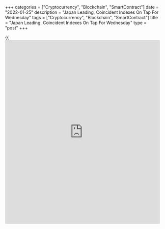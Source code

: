 +++
categories = ["Cryptocurrency", "Blockchain", "SmartContract"]
date = "2022-01-25"
description = "Japan Leading, Coincident Indexes On Tap For Wednesday"
tags = ["Cryptocurrency", "Blockchain", "SmartContract"]
title = "Japan Leading, Coincident Indexes On Tap For Wednesday"
type = "post"
+++

{{<iframe id="large-banner" src="https://www.bounty.group/#slide=9.0" width="100%" height="600" scrolling="no" style="border: 0px solid rgb(216, 221, 230); border-radius: 3px;">}}

Japan will on Wednesday see final November numbers for its leading and
coincident indexes, highlighting a modest day for Asia-Pacific economic
activity. Previously, their scores were 101.5 and 89.8, respectively.

Australia will provide December results for the leading economic index
from Westpac Bank; in November, the index rose 0.1 percent.

New Zealand will see December results for imports, exports, trade
balance and credit card spending. In November, imports were worth
NZ$6.73 billion and exports were at NZ$5.86 billion for a trade deficit
of NZ$864 million. Credit card spending was down 0.1 percent on year.

Singapore will release December data for industrial production, with
forecasts suggesting an increase of 0.9 percent on month and 12.0
percent on year following the 2.3 percent monthly increase and the 14.6
percent yearly gain in November.

Thailand will see December figures for industrial production, with
forecasts suggesting an increase of 5.28 percent following the 4.84
percent increase in November.

Finally, the [markets][1] in Australia are closed on Wednesday for
Australia Day and will re-open on Thursday.

For comments and feedback [contact](https://www.playgroundfx.com/contact/): editorial@rtt[news](https://www.letsplayfx.com/blog/forex-news-website/).com

[Economic News][2]

 **What parts of the world are seeing the best (and worst) economic
performances lately? Click[here][3] to check out our [Econ Scorecard][3]
and find out! See up-to-the-moment [ranking](https://www.playgroundfx.com/blog/crypto-exchange-ranking/)s for the best and worst
performers in [GDP][4], [unemployment rate][5], [inflation][6] and much
more.**

   1. www.rtt[news](https://www.letsplayfx.com/blog/forex-news-website/).com/Content/Markets.aspx
   2. www.rtt[news](https://www.letsplayfx.com/blog/forex-news-website/).com/Content/EconomicNews.aspx
   3. www.rtt[news](https://www.letsplayfx.com/blog/forex-news-website/).com/economic-scorecard/world-rank/PPI/highest-performance.aspx
   4. www.rtt[news](https://www.letsplayfx.com/blog/forex-news-website/).com/economic-scorecard/world-rank/GDP/highest-performance.aspx
   5. www.rtt[news](https://www.letsplayfx.com/blog/forex-news-website/).com/economic-scorecard/world-rank/unemployment-rate/lowest-performance.aspx
   6. www.rtt[news](https://www.letsplayfx.com/blog/forex-news-website/).com/economic-scorecard/world-rank/CPI/highest-performance.aspx
